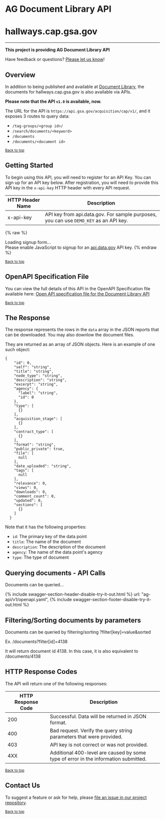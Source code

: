 # AG Document Library API
# hallways.cap.gsa.gov
---

<!-- Alpha status alert -->
<div class="usa-alert usa-alert-warning" id="site-wide-alert" role="alert">
   <div class="usa-alert-body">
     <strong>
       This project is providing AG Document Library API
     </strong>
     <p class="usa-alert-text">
       Have feedback or questions? <a href="https://github.com/GSA/ag-api/issues">Please let us know</a>!</p>
   </div>
 </div>
<!-- end Alpha status alert -->


## Overview

In addition to being published and available at <a href="https://hallways.cap.gsa.gov/app/#/tutorials/document-library">Document Library</a>, the documents for hallways.cap.gsa.gov is also available via APIs.

**Please note that the API `v1.0` is available, now.**

The URL for the API is `https://api.gsa.gov/acquisition/cap/v1/`, and it exposes 3 routes to query data:

- `/tag-groups/<group id>/`
- `/search/documents/<keyword>`
- `/documents`
- `/documents/<document id>`

<p><small><a href="#">Back to top</a></small></p>

## Getting Started

To begin using this API, you will need to register for an API Key. You can sign up for an API key below.  After registration, you will need to provide this API key in the `x-api-key` HTTP header with every API request.

| HTTP Header Name | Description |
| ---- | ----------- |
| x-api-key | API key from api.data.gov.  For sample purposes, you can use `DEMO_KEY` as an API key. |



{% raw %}
<div id="ag-api_signup">Loading signup form...</div>
<script type="text/javascript">
  /* * * CONFIGURATION VARIABLES: EDIT BEFORE PASTING INTO YOUR WEBPAGE * * */
  var apiUmbrellaSignupOptions = {
    // Pick a short, unique name to identify your site, like 'gsa-auctions'
    // in this example.
    registrationSource: 'gsa-ag-api',

    // Enter the API key you signed up for and specially configured for this
    // API key signup embed form.
    apiKey: 'Wjww6pZMosePwXxnz7foeWBYa0ADCcw1NIMfuOoP',

    // Provide an example URL you want to show to users after they signup.
    // This can be any API endpoint on your server, and you can use the
    // special {{api_key}} variable to automatically substitute in the API
    // key the user just signed up for.
    exampleApiUrl: 'https://api.gsa.gov/acquisition/cap/v1/documents?api_key={{api_key}}',

    // OPTIONAL: Provide extra content to display on the signup confirmation
    // page. This will be displayed below the user's API key and the example
    // API URL are shown. HTML is allowed. Defaults to ""
    // signupConfirmationMessage: '',

    // OPTIONAL: Provide a URL to your own contact page to link to for user
    // support. Defaults to "https://api.data.gov/contact/"
    contactUrl: 'https://github.com/GSA/ag-api/issues',

    // OPTIONAL: Set to true to verify the user's e-mail address by only
    // sending them their API key via e-mail, and not displaying it on the
    // signup confirmation web page. Defaults to false.
    // verifyEmail: true,

    // OPTIONAL: Set to false to disable sending a welcome e-mail to the
    // user after signing up. Defaults to true.
    // sendWelcomeEmail: false,

    // OPTIONAL: Provide the name of your developer site. This will appear
    // in the subject of the welcome e-mail as "Your {{siteName}} API key".
    // Defaults to "api.data.gov".
    // siteName: 'GSA Developer Network',

    // OPTIONAL: Provide a custom sender name for who the welcome email
    // appears from. The actual address will be "noreply@api.data.gov", but
    // this will change the name of the displayed sender in this fashion:
    // "{{emailFromName}} <noreply@api.data.gov>". Defaults to "".
    // emailFromName: 'GSA Developer Network',

    // OPTIONAL: Provide an extra input field to ask for the user's website.
    // Defaults to false.
    // websiteInput: true,

    // OPTIONAL: Provide an extra checkbox asking the user to agree to terms
    // and conditions before signing up. Defaults to false.
    // termsCheckbox: true,

    // OPTIONAL: If the terms & conditions checkbox is enabled, link to this
    // URL for your API's terms & conditions. Defaults to "".
    // termsUrl: "https://agency.gov/api-terms/",
  };

  /* * * DON'T EDIT BELOW THIS LINE * * */
  (function() {
    var apiUmbrella = document.createElement('script'); apiUmbrella.type = 'text/javascript'; apiUmbrella.async = true;
    apiUmbrella.src = 'https://api.data.gov/static/javascripts/signup_embed.js';
    (document.getElementsByTagName('head')[0] || document.getElementsByTagName('body')[0]).appendChild(apiUmbrella);
  })();
</script>
<noscript>Please enable JavaScript to signup for an <a href="http://api.data.gov/">api.data.gov</a> API key.</noscript>
{% endraw %} 

<p><small><a href="#">Back to top</a></small></p>

## OpenAPI Specification File

You can view the full details of this API in the OpenAPI Specification file available here:
<a href="ag-api/v1/openapi.yaml">Open API specification file for the Document Library API</a>

<p><small><a href="#">Back to top</a></small></p>


## The Response

The response represents the rows in the `data` array in the JSON reports that can be downloaded. You may also downlow the document files. 

They are returned as an array of JSON objects. Here is an example of one such object:

```
{
    "id": 0,
    "self": "string",
    "title": "string",
    "node_type": "string",
    "description": "string",
    "excerpt": "string",
    "agency": {
      "label": "string",
      "id": 0
    },
    "type": [
      {}
    ],
    "acquisition_stage": [
      {}
    ],
    "contract_type": [
      {}
    ],
    "format": "string",
    "public_private": true,
    "file": [
      null
    ],
    "date_uploaded": "string",
    "tags": [
      null
    ],
    "relevance": 0,
    "views": 0,
    "downloads": 0,
    "comment_count": 0,
    "updated": 0,
    "sections": [
      {}
    ]
  }
```

Note that it has the following properties:

- `id`: The primary key of the data point
- `title`: The name of the document
- `description`: The description of the document
- `agency`: The name of the data point's agency
- `type`: The type of document

## Querying documents - API Calls

Documents can be queried...

{% include swagger-section-header-disable-try-it-out.html %}
    url: "ag-api/v1/openapi.yaml", 
{% include swagger-section-footer-disable-try-it-out.html %}


## Filtering/Sorting documents by parameters

Documents can be queried by filtering/sorting ?filter[key]=value&sorted

Ex. /documents?filter[id]=4138

It will return document id 4138. In this case, it is also equivalent to /documents/4138

## HTTP Response Codes

The API will return one of the following responses:

| HTTP Response Code | Description |
| ---- | ----------- |
| 200 | Successful. Data will be returned in JSON format. |
| 400 | Bad request. Verify the query string parameters that were provided. |
| 403 | API key is not correct or was not provided. |
| 4XX | Additional 400-level are caused by some type of error in the information submitted. |

<p><small><a href="#">Back to top</a></small></p>


## Contact Us

To suggest a feature or ask for help, please [file an issue in our project repository](https://github.com/GSA/ag-api/issues).    

<p><small><a href="#">Back to top</a></small></p>


